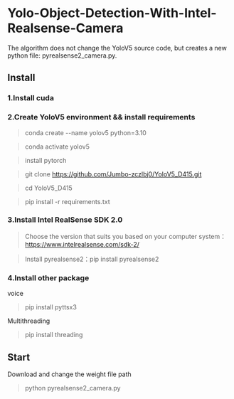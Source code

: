 # Yolo-Object-Detection-With-Intel-Realsense-Camera
The algorithm does not change the YoloV5 source code, but creates a new python file: pyrealsense2_camera.py.
## Install
### 1.Install cuda

### 2.Create YoloV5 environment && install requirements
> conda create --name yolov5 python=3.10

> conda activate yolov5

>install pytorch  

> git clone https://github.com/Jumbo-zczlbj0/YoloV5_D415.git

> cd YoloV5_D415 

> pip install -r requirements.txt 

### 3.Install Intel RealSense SDK 2.0

> Choose the version that suits you based on your computer system：https://www.intelrealsense.com/sdk-2/

> Install pyrealsense2：pip install pyrealsense2

### 4.Install other package
voice
> pip install pyttsx3

Multithreading
> pip install threading

## Start
Download and change the weight file path
> python pyrealsense2_camera.py
